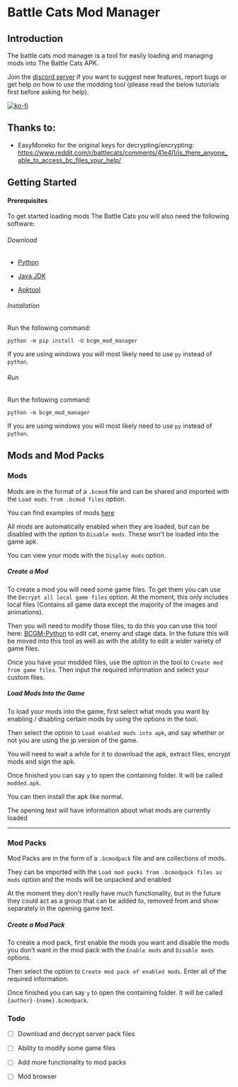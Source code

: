 # Battle Cats Mod Manager

## Introduction

The battle cats mod manager is a tool for easily loading and managing mods into The Battle Cats APK.

Join the [discord server](https://discord.gg/DvmMgvn5ZB) if you want to suggest new features, report bugs or get help on how to use the modding tool (please read the below tutorials first before asking for help).

[![ko-fi](https://ko-fi.com/img/githubbutton_sm.svg)](https://ko-fi.com/M4M53M4MN)

## Thanks to:

- EasyMoneko for the original keys for decrypting/encrypting: https://www.reddit.com/r/battlecats/comments/41e4l1/is_there_anyone_able_to_access_bc_files_your_help/

## Getting Started

#### Prerequisites

To get started loading mods The Battle Cats you will also need the following software:

###### Download

- [Python](https://www.python.org/downloads/)

- [Java JDK](https://www.oracle.com/uk/java/technologies/javase/jdk11-archive-downloads.html)

- [Apktool](https://ibotpeaches.github.io/Apktool/install/)

###### Installation

Run the following command:

```batch
python -m pip install -U bcgm_mod_manager
```

If you are using windows you will most likely need to use `py` instead of `python`.

###### Run

Run the following command:

```batch
python -m bcgm_mod_manager
```

If you are using windows you will most likely need to use `py` instead of `python`.



## Mods and Mod Packs

### Mods

Mods are in the format of a `.bcmod` file and can be shared and imported with the `Load mods from .bcmod files` option.

You can find examples of mods [here](https://github.com/fieryhenry/bcgm_mod_manager/tree/master/example_mods)

All mods are automatically enabled when they are loaded, but can be disabled with the option to `Disable mods`. These won't be loaded into the game apk.

You can view your mods with the `Display mods` option.

##### Create a Mod

To create a mod you will need some game files. To get them you can use the `Decrypt all local game files` option. At the moment, this only includes local files (Contains all game data except the majority of the images and animations).

Then you will need to modify those files, to do this you can use this tool here: [BCGM-Python](https://github.com/fieryhenry/BCGM-Python) to edit cat, enemy and stage data. In the future this will be moved into this tool as well as with the ability to edit a wider variety of game files.

Once you have your modded files, use the option in the tool to `Create mod from game files`. Then input the required information and select your custom files.



##### Load Mods Into the Game

To load your mods into the game, first select what mods you want by enabling / disabling certain mods by using the options in the tool.

Then select the option to `Load enabled mods into apk`, and say whether or not you are using the jp version of the game.

You will need to wait a while for it to download the apk, extract files, encrypt mods and sign the apk.

Once finished you can say `y` to open the containing folder. It will be called `modded.apk`.

You can then install the apk like normal.

The opening text will have information about what mods are currently loaded

---

### Mod Packs

Mod Packs are in the form of a `.bcmodpack` file and are collections of mods.

They can be imported with the `Load mod packs from .bcmodpack files as mods` option and the mods will be unpacked and enabled

At the moment they don't really have much functionality, but in the future they could act as a group that can be added to, removed from and show separately in the opening game text.

##### Create a Mod Pack

To create a mod pack, first enable the mods you want and disable the mods you don't want in the mod pack with the `Enable mods` and `Disable mods` options.

Then select the option to `Create mod pack of enabled mods`. Enter all of the required information.

Once finished you can say `y` to open the containing folder. It will be called `{author}-{name}.bcmodpack`.



### Todo

- [ ] Download and decrypt server pack files

- [ ] Ability to modify some game files

- [ ] Add more functionality to mod packs

- [ ] Mod browser
